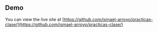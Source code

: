 ## Demo
You can view the live site at [https://github.com/ismael-arroyo/practicas-clase/](https://github.com/ismael-arroyo/practicas-clase/)